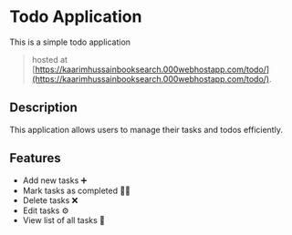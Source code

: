 # Todo Application

This is a simple todo application
> hosted at [https://kaarimhussainbooksearch.000webhostapp.com/todo/](https://kaarimhussainbooksearch.000webhostapp.com/todo/).

## Description

This application allows users to manage their tasks and todos efficiently.

## Features

- Add new tasks ➕
- Mark tasks as completed 👩‍💼
- Delete tasks ❌
- Edit tasks ⚙
- View list of all tasks 📃
